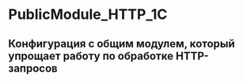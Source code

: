# PublicModule_HTTP_1C
## Конфигурация с общим модулем, который упрощает работу по обработке HTTP-запросов
